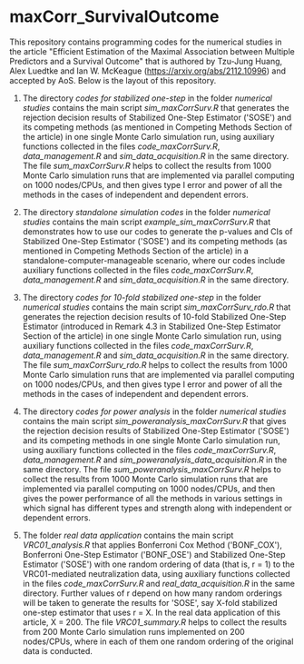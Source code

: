 # maxCorr_SurvivalOutcome
This repository contains programming codes for the numerical studies in the article "Efficient Estimation of the Maximal Association between Multiple Predictors and a Survival Outcome" that is authored by Tzu-Jung Huang, Alex Luedtke and Ian W. McKeague (https://arxiv.org/abs/2112.10996) and accepted by AoS. Below is the layout of this repository.

1. The directory *codes for stabilized one-step* in the folder *numerical studies* contains the main script *sim_maxCorrSurv.R* that generates the rejection decision results of Stabilized One-Step Estimator ('SOSE') and its competing methods (as mentioned in Competing Methods Section of the article) in one single Monte Carlo simulation run, 
using auxiliary functions collected in the files *code_maxCorrSurv.R*, *data_management.R* and *sim_data_acquisition.R* in the same directory. 
The file *sum_maxCorrSurv.R* helps to collect the results from 1000 Monte Carlo simulation runs that are implemented via parallel computing on 1000 nodes/CPUs,
and then gives type I error and power of all the methods in the cases of independent and dependent errors.

2. The directory *standalone simulation codes* in the folder *numerical studies* contains the main script *example_sim_maxCorrSurv.R* that demonstrates how to use our codes to generate the p-values and CIs of Stabilized One-Step Estimator ('SOSE') and its competing methods (as mentioned in Competing Methods Section of the article) in a standalone-computer-manageable scenario,
where our codes include auxiliary functions collected in the files *code_maxCorrSurv.R*, *data_management.R* and *sim_data_acquisition.R* in the same directory.
  
3. The directory *codes for 10-fold stabilized one-step* in the folder *numerical studies* contains the main script *sim_maxCorrSurv_rdo.R* that generates the rejection decision results of 10-fold Stabilized One-Step Estimator (introduced in Remark 4.3 in Stabilized One-Step Estimator Section of the article) in one single Monte Carlo simulation run, 
using auxiliary functions collected in the files *code_maxCorrSurv.R*, *data_management.R* and *sim_data_acquisition.R* in the same directory.
The file *sum_maxCorrSurv_rdo.R* helps to collect the results from 1000 Monte Carlo simulation runs that are implemented via parallel computing on 1000 nodes/CPUs,
and then gives type I error and power of all the methods in the cases of independent and dependent errors.

4. The directory *codes for power analysis* in the folder *numerical studies* contains the main script *sim_poweranalysis_maxCorrSurv.R* that gives the rejection decision results of Stabilized One-Step Estimator ('SOSE') and its competing methods in one single Monte Carlo simulation run, 
using auxiliary functions collected in the files *code_maxCorrSurv.R*, *data_management.R* and *sim_poweranalysis_data_acquisition.R* in the same directory.
The file *sum_poweranalysis_maxCorrSurv.R* helps to collect the results from 1000 Monte Carlo simulation runs that are implemented via parallel computing on 1000 nodes/CPUs, and then gives the power performance of all the methods in various settings in which signal has different types and strength
along with independent or dependent errors. 

5. The folder *real data application* contains the main script *VRC01_analysis.R* that applies Bonferroni Cox Method ('BONF_COX'), 
Bonferroni One-Step Estimator ('BONF_OSE') and Stabilized One-Step Estimator ('SOSE') with one random ordering of data (that is, r = 1) to 
the VRC01-mediated neutralization data, using auxiliary functions collected in the files *code_maxCorrSurv.R* and *real_data_acquisition.R* 
in the same directory. Further values of r depend on how many random orderings will be taken to generate the results for 'SOSE', 
say X-fold stabilized one-step estimator that uses r = X. In the real data application of this article, X = 200.
The file *VRC01_summary.R* helps to collect the results from 200 Monte Carlo simulation runs implemented on 200 nodes/CPUs, where in each of them
one random ordering of the original data is conducted.


